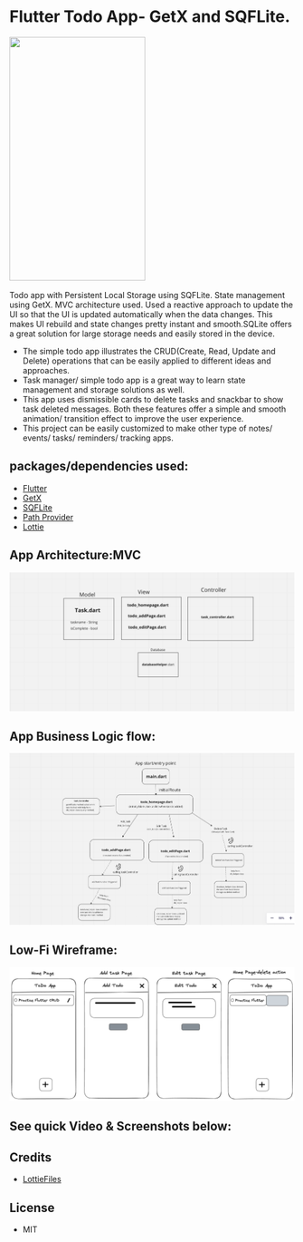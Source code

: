 # Flutter Todo App- GetX and SQFLite.
<img src= "https://user-images.githubusercontent.com/7278348/225148811-f7743454-a59e-47b3-b925-0b9b92c1c693.gif" width="240" height="430">
<!--   ![flutter_todo_sqlite_AdobeExpress](https://user-images.githubusercontent.com/7278348/225148811-f7743454-a59e-47b3-b925-0b9b92c1c693.gif) -->



Todo app with Persistent Local Storage using SQFLite. State management using GetX. MVC architecture used.
Used a reactive approach to update the UI so that the UI is updated automatically when the data changes. 
This makes UI rebuild and state changes pretty instant and smooth.SQLite offers a great solution for large storage needs and easily stored 
in the device.
- The simple todo app illustrates the CRUD(Create, Read, Update and Delete) operations that can be easily applied to different ideas and approaches.
- Task manager/ simple todo app is a great way to learn state management and storage solutions as well.
- This app uses dismissible cards to delete tasks and snackbar to show task deleted messages. Both these features offer
  a simple and smooth animation/ transition effect to improve the user experience.
- This project can be easily customized to make other type of notes/ events/ tasks/ reminders/ tracking apps.

## packages/dependencies used:

- [Flutter](https://flutter.dev/)
- [GetX](https://pub.dev/packages/get/install)
- [SQFLite](https://pub.dev/packages/sqflite/install)
- [Path Provider](https://pub.dev/packages/path_provider)
- [Lottie](https://pub.dev/packages/lottie)

## App Architecture:MVC

![MVC Architecture](assets/flutter_todo_architecture.png)

## App Business Logic flow:
![App Flow](assets/flutter_todo_app_flow.png)

## Low-Fi Wireframe:
![Low-Fi Wireframe](assets/todo_lofi_mock.png)


## See  quick Video & Screenshots below:


## Credits
- [LottieFiles](https://lottiefiles.com/78631-searching)

## License
- MIT




